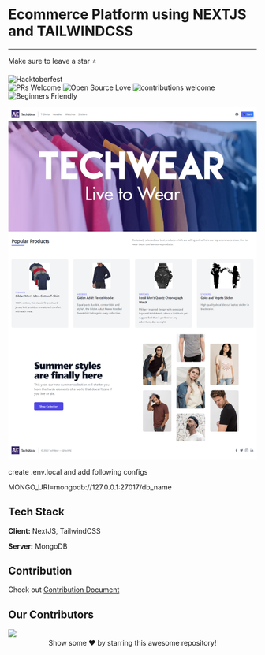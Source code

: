 # Ecommerce Platform using NEXTJS and TAILWINDCSS

---

Make sure to leave a star ⭐

![Hacktoberfest](https://img.shields.io/badge/hacktoberfest-%E2%9D%A4-red)  
![PRs Welcome](https://img.shields.io/badge/PRs-welcome-brightgreen.svg?style=flat-square)
![Open Source Love](https://img.shields.io/badge/Open%20Source-%E2%9D%A4-red)
![contributions welcome](https://img.shields.io/badge/contributions-welcome-brightgreen.svg?style=flat)
![Beginners Friendly](https://img.shields.io/badge/Begginer%20Friendly%20-Yes-orange)

![App Screenshot](Screenshot.png)

create .env.local and add following configs

MONGO_URI=mongodb://127.0.0.1:27017/db_name

## Tech Stack

**Client:** NextJS, TailwindCSS

**Server:** MongoDB

## Contribution

Check out <a href="/CONTRIBUTING.md">Contribution Document</a>

## Our Contributors

<a href="https://github.com/Ahsan-Ehtesham/Ecommerce-Store-using-NextJS/graphs/contributors">
  <img src="https://contrib.rocks/image?repo=Ahsan-Ehtesham/Ecommerce-Store-using-NextJS" />
</a>

<br>
<div align="center">
Show some ❤️ by starring this awesome repository!
</div>
